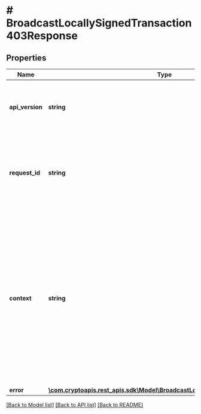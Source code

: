 # # BroadcastLocallySignedTransaction403Response

## Properties

Name | Type | Description | Notes
------------ | ------------- | ------------- | -------------
**api_version** | **string** | Specifies the version of the API that incorporates this endpoint. |
**request_id** | **string** | Defines the ID of the request. The &#x60;requestId&#x60; is generated by Crypto APIs and it&#39;s unique for every request. |
**context** | **string** | In batch situations the user can use the context to correlate responses with requests. This property is present regardless of whether the response was successful or returned as an error. &#x60;context&#x60; is specified by the user. | [optional]
**error** | [**\com.cryptoapis.rest_apis.sdk\Model\BroadcastLocallySignedTransactionE403**](BroadcastLocallySignedTransactionE403.md) |  |

[[Back to Model list]](../../README.md#models) [[Back to API list]](../../README.md#endpoints) [[Back to README]](../../README.md)
